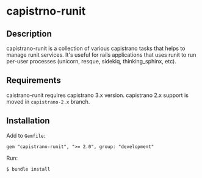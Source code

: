 # capistrno-runit

## Description

capistrano-runit is a collection of various capistrano tasks that helps to manage runit services. It's useful for rails applications that uses runit to run per-user processes (unicorn, resque, sidekiq, thinking_sphinx, etc).

## Requirements

caistrano-runit requires capistrano 3.x version.
capistrano 2.x support is moved in `capistrano-2.x` branch.

## Installation

Add to `Gemfile`:
```
gem "capistrano-runit", ">= 2.0", group: "development"
```

Run:
```
$ bundle install
```

